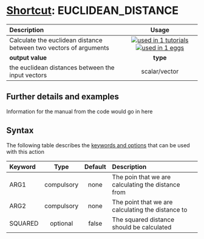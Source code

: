 # [Shortcut](shortcuts.md): EUCLIDEAN_DISTANCE

| Description    | Usage |
|:--------|:--------:|
| Calculate the euclidean distance between two vectors of arguments | [![used in 1 tutorials](https://img.shields.io/badge/tutorials-1-green.svg)](https://www.plumed-tutorials.org/browse.html?search=EUCLIDEAN_DISTANCE)[![used in 1 eggs](https://img.shields.io/badge/nest-1-green.svg)](https://www.plumed-nest.org/browse.html?search=EUCLIDEAN_DISTANCE)|
 | **output value** | **type** |
| the euclidean distances between the input vectors | scalar/vector |

## Further details and examples 
Information for the manual from the code would go in here 
## Syntax 
The following table describes the [keywords and options](parsing.md) that can be used with this action 

| Keyword | Type | Default | Description |
|:-------|:----:|:-------:|:-----------|
| ARG1 | compulsory | none | The poin that we are calculating the distance from |
| ARG2 | compulsory | none | The point that we are calculating the distance to |
| SQUARED | optional | false |  The squared distance should be calculated |
